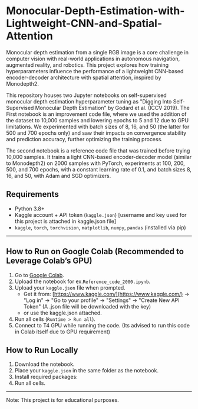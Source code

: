 # Monocular-Depth-Estimation-with-Lightweight-CNN-and-Spatial-Attention

Monocular depth estimation from a single RGB image is a core challenge in computer vision with real-world applications in autonomous navigation, augmented reality, and robotics. This project explores how training hyperparameters influence the performance of a lightweight CNN-based encoder-decoder architecture with spatial attention, inspired by Monodepth2.

This repository houses two Jupyter notebooks on self-supervised monocular depth estimation hyperparameter tuning as "Digging Into Self-Supervised Monocular Depth Estimation" by Godard et al. (ICCV 2019).
The First notebook is an improvement code file, where we used the addition of the dataset to 10,000 samples and lowering epochs to 5 and 12 due to GPU limitations. We experimented with batch sizes of 8, 16, and 50 (the latter for 500 and 700 epochs only) and saw their impacts on convergence stability and prediction accuracy, further optimizing the training process.

The second notebook is a reference code file that was trained before trying 10,000 samples. It trains a light CNN-based encoder-decoder model (similar to Monodepth2) on 2000 samples with PyTorch, experiments at 100, 200, 500, and 700 epochs, with a constant learning rate of 0.1, and batch sizes 8, 16, and 50, with Adam and SGD optimizers.


## Requirements

- Python 3.8+
- Kaggle account + API token (`kaggle.json`) [username and key used for this project is attached in kaggle.json file]
- `kaggle`, `torch`, `torchvision`, `matplotlib`, `numpy`, `pandas` (installed via pip)

---

## How to Run on Google Colab (Recommended to Leverage Colab’s GPU)

1. Go to [Google Colab](https://colab.research.google.com/).
2. Upload the notebook for ex.`Reference_code_2000.ipynb`.
3. Upload your `kaggle.json` file when prompted.
   - Get it from: [https://www.kaggle.com/](https://www.kaggle.com/) → "Log in" → "Go to your profile" → "Settings" → "Create New API Token" (A .json file will be downloaded with the key)
   - or use the kaggle.json attached.
4. Run all cells (`Runtime > Run all`).
5. Connect to T4 GPU while running the code. (Its advised to run this code in Colab itself due to GPU requirement)

## How to Run Locally

1. Download the notebook.
2. Place your `kaggle.json` in the same folder as the notebook.
3. Install required packages:
4. Run all cells.

-------------------------------------------------------------------------------------------------------
Note: This project is for educational purposes.



